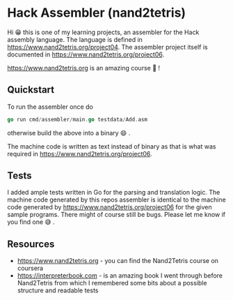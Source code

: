 # Hack Assembler (nand2tetris)

Hi 😁 this is one of my learning projects, an assembler for the Hack assembly language.
The language is defined in https://www.nand2tetris.org/project04. The assembler project itself is
documented in https://www.nand2tetris.org/project06.

https://www.nand2tetris.org is an amazing course 🤩 !

## Quickstart

To run the assembler once do

```go
go run cmd/assembler/main.go testdata/Add.asm
```

otherwise build the above into a binary 😄 .

The machine code is written as text instead of binary as that is what was required in
https://www.nand2tetris.org/project06.

## Tests

I added ample tests written in Go for the parsing and translation logic. The machine code generated
by this repos assembler is identical to the machine code generated by
https://www.nand2tetris.org/project06 for the given sample programs. There might of course still be
bugs. Please let me know if you find one 😅 .

## Resources

* https://www.nand2tetris.org - you can find the Nand2Tetris course on coursera
* https://interpreterbook.com - is an amazing book I went through before Nand2Tetris from which I
remembered some bits about a possible structure and readable tests

